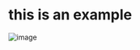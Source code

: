 # this is an example

![image](https://user-images.githubusercontent.com/100768144/213927188-5e95e372-ae98-4eee-8b1f-62248f25ec45.png)

